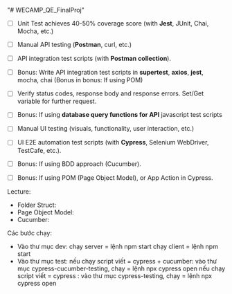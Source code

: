 "# WECAMP_QE_FinalProj"

-   [ ] Unit Test achieves 40-50% coverage score (with **Jest**, JUnit, Chai, Mocha, etc.)
-   [ ] Manual API testing (**Postman**, curl, etc.)
-   [ ] API integration test scripts (with **Postman collection**).
-   [ ] Bonus: Write API integration test scripts in **supertest**, **axios**, **jest**, mocha, chai (Bonus in bonus: If using POM)

-   [ ] Verify status codes, response body and response errors. Set/Get variable for further request.

-   [ ] Bonus: If using **database query functions for API** javascript test scripts
-   [ ] Manual UI testing (visuals, functionality, user interaction, etc.)
-   [ ] UI E2E automation test scripts (with **Cypress**, Selenium WebDriver, TestCafe, etc.).
-   [ ] Bonus: If using BDD approach (Cucumber).
-   [ ] Bonus: If using POM (Page Object Model), or App Action in Cypress.

Lecture:

-   Folder Struct:
-   Page Object Model:
-   Cucumber:

Các bước chạy:

-   Vào thư mục dev:
    chạy server = lệnh npm start
    chạy client = lệnh npm start
-   Vào thư mục test:
    nếu chạy script viết = cypress + cucumber: vào thư mục cypress-cucumber-testing, chạy = lệnh npx cypress open
    nếu chạy script viết = cypress : vào thư mục cypress-testing, chạy = lệnh npx cypress open
